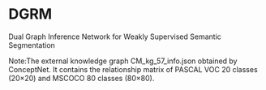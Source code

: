 # DGRM
Dual Graph Inference Network for Weakly Supervised Semantic Segmentation

Note:The external knowledge graph CM_kg_57_info.json obtained by ConceptNet. It contains the relationship matrix of PASCAL VOC 20 classes (20×20) and MSCOCO 80 classes (80×80).
